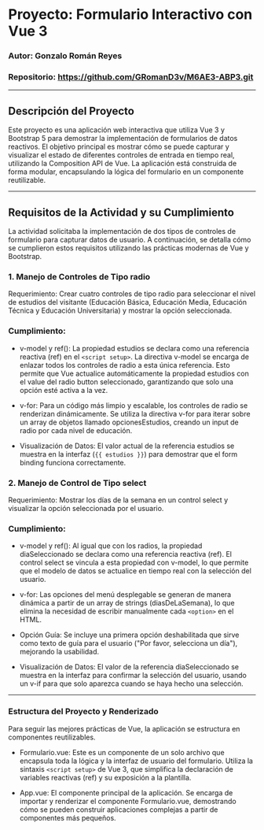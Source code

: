
# Proyecto: Formulario Interactivo con Vue 3

### Autor: Gonzalo Román Reyes  
### Repositorio: https://github.com/GRomanD3v/M6AE3-ABP3.git

---

## Descripción del Proyecto 
Este proyecto es una aplicación web interactiva que utiliza Vue 3 y Bootstrap 5 para demostrar la implementación de formularios de datos reactivos. El objetivo principal es mostrar cómo se puede capturar y visualizar el estado de diferentes controles de entrada en tiempo real, utilizando la Composition API de Vue. La aplicación está construida de forma modular, encapsulando la lógica del formulario en un componente reutilizable.

---

## Requisitos de la Actividad y su Cumplimiento

La actividad solicitaba la implementación de dos tipos de controles de formulario para capturar datos de usuario. A continuación, se detalla cómo se cumplieron estos requisitos utilizando las prácticas modernas de Vue y Bootstrap.

### 1. Manejo de Controles de Tipo radio
Requerimiento: Crear cuatro controles de tipo radio para seleccionar el nivel de estudios del visitante (Educación Básica, Educación Media, Educación Técnica y Educación Universitaria) y mostrar la opción seleccionada.

### Cumplimiento:

- v-model y ref(): La propiedad estudios se declara como una referencia reactiva (ref) en el ```<script setup>```. La directiva v-model se encarga de enlazar todos los controles de radio a esta única referencia. Esto permite que Vue actualice automáticamente la propiedad estudios con el value del radio button seleccionado, garantizando que solo una opción esté activa a la vez.

- v-for: Para un código más limpio y escalable, los controles de radio se renderizan dinámicamente. Se utiliza la directiva v-for para iterar sobre un array de objetos llamado opcionesEstudios, creando un input de radio por cada nivel de educación.

- Visualización de Datos: El valor actual de la referencia estudios se muestra en la interfaz (```{{ estudios }}```) para demostrar que el form binding funciona correctamente.

### 2. Manejo de Control de Tipo select

Requerimiento: Mostrar los días de la semana en un control select y visualizar la opción seleccionada por el usuario.

### Cumplimiento:

- v-model y ref(): Al igual que con los radios, la propiedad diaSeleccionado se declara como una referencia reactiva (ref). El control select se vincula a esta propiedad con v-model, lo que permite que el modelo de datos se actualice en tiempo real con la selección del usuario.

- v-for: Las opciones del menú desplegable se generan de manera dinámica a partir de un array de strings (diasDeLaSemana), lo que elimina la necesidad de escribir manualmente cada ```<option>``` en el HTML.

- Opción Guía: Se incluye una primera opción deshabilitada que sirve como texto de guía para el usuario ("Por favor, selecciona un día"), mejorando la usabilidad.

- Visualización de Datos: El valor de la referencia diaSeleccionado se muestra en la interfaz para confirmar la selección del usuario, usando un v-if para que solo aparezca cuando se haya hecho una selección.
---

### Estructura del Proyecto y Renderizado 
Para seguir las mejores prácticas de Vue, la aplicación se estructura en componentes reutilizables.

- Formulario.vue: Este es un componente de un solo archivo que encapsula toda la lógica y la interfaz de usuario del formulario. Utiliza la sintaxis ```<script setup>``` de Vue 3, que simplifica la declaración de variables reactivas (ref) y su exposición a la plantilla.

- App.vue: El componente principal de la aplicación. Se encarga de importar y renderizar el componente Formulario.vue, demostrando cómo se pueden construir aplicaciones complejas a partir de componentes más pequeños.


